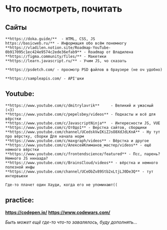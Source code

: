 # Что посмотреть, почитать

## Сайты
    **https://doka.guide/**  - HTML, CSS, JS
    https://basicweb.ru/** - Информация обо всём понемногу
    **https://vladilen.notion.site/Roadmap-YouTube-0b917095c1ec424e9574c2ede36efab9** - Roadmap от Владилена
    **https://figma.community/files/** - Макетики
    **https://learn.javascript.ru/** - Учим JS, чо сказать

    **https://psdetch.com/ - просмотр PSD файлов в браузере (не оч удобно)

    **https://sampleapis.com/ - API'шки

## Youtube:
    **https://www.youtube.com/c/dmitrylavrik**     - Великий и ужасный (<3)
    **https://www.youtube.com/c/pepelsbey/videos** - Подкасты и всё для вёрстки
    **https://www.youtube.com/c/JavascriptNinja**  - Интересности JS, VUE
    **https://www.youtube.com/c/От0до1** - Верстка сайтов, сборщики
    **https://www.youtube.com/channel/UCedskVwIKiZJsO8XdJdLKnA** - Ну тут про вёрстку, сборки Для начала норм
    **https://www.youtube.com/c/maxgraph/videos** - Вёрстка и другое
    **https://www.youtube.com/c/АлексейКлиманов_мастер/videos** - ещё немного вёрстки
    **https://www.youtube.com/c/frontendscience/featured** - Псс, парень? Немного JS нннаада?
    **https://www.youtube.com/c/BrainsCloud/videos** - вёрстка и немного полезной инфы
    **https://www.youtube.com/channel/UCeObZv89Stb2xLtjLJ0De3Q** - тут интервьюхи

    Где-то плачет один Хауди, когда его не упоминают((

## practice:
**https://codepen.io/**
**https://www.codewars.com/**

*Быть может ещё где-то что-то завалялось, буду дополнять...*